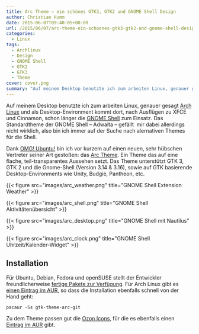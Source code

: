 ```yaml
---
title: Arc Theme – ein schönes GTK3, GTK2 und GNOME Shell Design
author: Christian Humm
date: 2015-06-07T09:40:05+00:00
url: /2015/06/07/arc-theme-ein-schoenes-gtk3-gtk2-und-gnome-shell-design/
categories:
  - Linux
tags:
  - Archlinux
  - Design
  - GNOME Shell
  - GTK2
  - GTK3
  - Theme
cover: cover.png
summary: "Auf meinem Desktop benutzte ich zum arbeiten Linux, genauer gesagt Arch Linux und als Desktop-Environment kommt dort, nach Ausflügen zu XFCE und Cinnamon, schon länger die GNOME Shell zum Einsatz. Das Standardtheme der GNOME Shell &#8211; Adwaita &#8211; gefällt  mir dabei allerdings nicht wirklich, also bin ich immer auf der Suche nach alernativen Themes für die Shell."
---
```


Auf meinem Desktop benutzte ich zum arbeiten Linux, genauer gesagt <a href="https://www.archlinux.org">Arch Linux</a> und als Desktop-Environment kommt dort, nach Ausflügen zu XFCE und Cinnamon, schon länger die <a href="https://wiki.gnome.org/Projects/GnomeShell">GNOME Shell</a> zum Einsatz. Das Standardtheme der GNOME Shell &#8211; Adwaita &#8211; gefällt  mir dabei allerdings nicht wirklich, also bin ich immer auf der Suche nach alernativen Themes für die Shell.

Dank <a href="http://www.omgubuntu.co.uk/2015/06/arc-gtk-theme">OMG! Ubuntu!</a> bin ich vor kurzem auf einen neuen, sehr hübschen Vertreter seiner Art gestoßen: das <a href="https://github.com/horst3180/Arc-theme">Arc Theme</a>. Ein Theme das auf eine flache, teil-transparentes Aussehen setzt. Das Theme unterstützt GTK 3, GTK 2 und die Gnome-Shell (Version 3.14 & 3.16), sowie auf GTK basierende Desktop-Environments wie Unity, Budgie, Pantheon, etc.

{{< figure src="images/arc_weather.png" title="GNOME Shell Extension Weather" >}}

{{< figure src="images/arc_shell.png" title="GNOME Shell Aktivitätenübersicht" >}}

{{< figure src="images/arc_desktop.png" title="GNOME Shell mit Nautilus" >}}

{{< figure src="images/arc_clock.png" title="GNOME Shell Uhrzeit/Kalender-Widget" >}}

## Installation

Für Ubuntu, Debian, Fedora und openSUSE stellt der Entwickler freundlicherweise [fertige Pakete zur Verfügung][1]. Für Arch Linux gibt es [einen Eintrag im AUR][2], so dass die Installation ebenfalls schnell von der Hand geht:

```
pacaur -Ss gtk-theme-arc-git
```

Zu dem Theme passen gut die [Ozon Icons][3], für die es ebenfalls einen [Eintrag im AUR][4] gibt.

 [1]: http://software.opensuse.org/download.html?project=home%3AHorst3180&package=arc-theme
 [2]: https://aur.archlinux.org/packages/gtk-theme-arc-git/
 [3]: https://github.com/ozonos/ozon-icon-theme
 [4]: https://aur.archlinux.org/packages/ozon-icon-theme-git/
